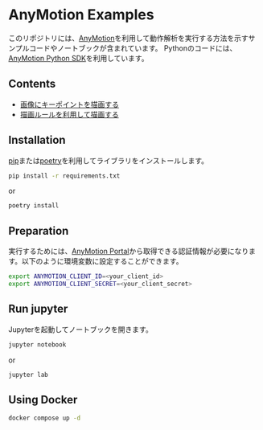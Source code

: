 # AnyMotion Examples

このリポジトリには、[AnyMotion](https://anymotion.nttpc.co.jp/)を利用して動作解析を実行する方法を示すサンプルコードやノートブックが含まれています。
Pythonのコードには、[AnyMotion Python SDK](https://github.com/nttpc/anymotion-python-sdk)を利用しています。

## Contents

- [画像にキーポイントを描画する](notebooks/画像にキーポイントを描画する.ipynb)
- [描画ルールを利用して描画する](notebooks/描画ルールを利用して描画する.ipynb)

## Installation

[pip](https://pip.pypa.io/en/stable/quickstart/)または[poetry](https://python-poetry.org/)を利用してライブラリをインストールします。

```sh
pip install -r requirements.txt
```

or

```sh
poetry install
```

## Preparation

実行するためには、[AnyMotion Portal](https://portal.anymotion.jp/)から取得できる認証情報が必要になります。以下のように環境変数に設定することができます。

```sh
export ANYMOTION_CLIENT_ID=<your_client_id>
export ANYMOTION_CLIENT_SECRET=<your_client_secret>
```

## Run jupyter

Jupyterを起動してノートブックを開きます。

```sh
jupyter notebook
```

or

```sh
jupyter lab
```

## Using Docker

```sh
docker compose up -d
```
